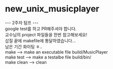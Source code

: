 # new_unix_musicplayer
--- 2주차 텀프 --- <br>
google test를 하고 PR해주셔야 합니다. <br>
교수님의 project 파일들을 한번 참고해보세요! <br>
삽질 끝에 makefile에 통달하였습니다... <br>
남은 기간 화이팅 ㅎ.. <br>
make --> make an executable file build/MusicPlayer <br>
make test --> make a testalbe file build/bin/ <br>
make clean --> clean <br>




